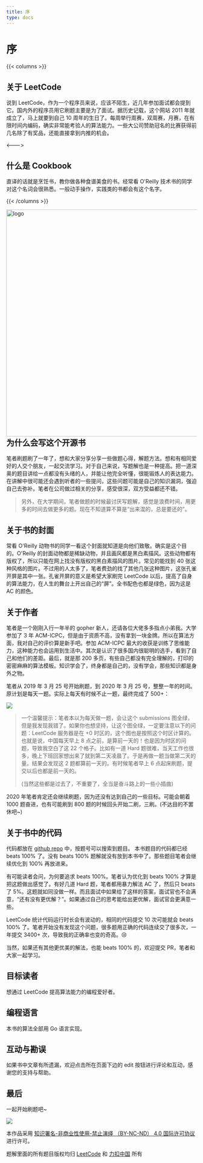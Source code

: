 ```yaml
---
title: 序
type: docs
---
```


# 序

{{< columns >}}
## 关于 LeetCode

说到 LeetCode，作为一个程序员来说，应该不陌生，近几年参加面试都会提到它。国内外的程序员用它刷题主要是为了面试。据历史记载，这个网站 2011 年就成立了，马上就要到自己 10 周年的生日了。每周举行周赛，双周赛，月赛，在有限时间内编码，确实非常能考验人的算法能力。一些大公司赞助冠名的比赛获得前几名除了有奖品，还能直接拿到内推的机会。

<--->

## 什么是 Cookbook

直译的话就是烹饪书，教你做各种食谱美食的书。经常看 O'Reilly 技术书的同学对这个名词会很熟悉。一般动手操作，实践类的书都会有这个名字。

{{< /columns >}}

<img src="https://books.halfrost.com/leetcode/logo.png" alt="logo" height="600" align="right" style="padding-left: 30px;"/>

## 为什么会写这个开源书

笔者刷题刷了一年了，想和大家分享分享一些做题心得，解题方法。想和有相同爱好的人交个朋友，一起交流学习。对于自己来说，写题解也是一种提高。把一道深奥的题目讲给一点都没有头绪的人，并能让他完全听懂，很能锻炼人的表达能力。在讲解中很可能还会遇到听者的一些提问，这些问题可能是自己的知识漏洞，强迫自己去弥补。笔者在公司做过相关的分享，感受很深，双方受益都还不错。

> 另外，在大学期间，笔者做题的时候最讨厌写题解，感觉是浪费时间，用更多的时间去做更多的题。现在不知道算不算是“出来混的，总是要还的”。


## 关于书的封面

常看 O'Reilly 动物书的同学一看这个封面就知道是向他们致敬。确实是这个目的。O'Reilly 的封面动物都是稀缺动物，并且画风都是黑白素描风。这些动物都有版权了，所以只能在网上找没有版权的黑白素描风的图片。常见的能找到 40 张这种风格的图片。不过用的人太多了，笔者费劲的找了其他几张这种图片，这张孔雀开屏是其中一张。孔雀开屏的意义是希望大家刷完 LeetCode 以后，提高了自身的算法能力，在人生的舞台上开出自己的“屏”。全书配色也都是绿色，因为这是 AC 的颜色。


## 关于作者

笔者是一个刚刚入行一年半的 gopher 新人，还请各位大佬多多指点小弟我。大学参加了 3 年 ACM-ICPC，但是由于资质不高，没有拿到一块金牌。所以在算法方面，我对自己的评价算是新手吧。参加 ACM-ICPC 最大的收获是训练了思维能力，这种能力也会运用到生活中。其次是认识了很多国内很聪明的选手，看到了自己和他们的差距。最后，就是那 200 多页，有些自己都没有完全理解的，打印的密密麻麻的算法模板。知识学会了，终身都是自己的，没有学会，那些知识都是身外之物。

笔者从 2019 年 3 月 25 号开始刷题，到 2020 年 3 月 25 号，整整一年的时间。原计划是每天一题。实际上每天有时候不止一题，最终完成了 500+：

![](https://img.halfrost.com/Blog/ArticleImage/2019_leetcode.png)

> 一个温馨提示：笔者本以为每天做一题，会让这个 submissions 图全绿，但是我发现我错了。如果你也想坚持，让这个图全绿，一定要注意以下的问题：LeetCode 服务器是在 +0 时区的，这个图也是按照这个时区计算的。也就是说，中国每天早上 8 点之前，是算前一天的！也是因为时区的问题，导致我空白了这 22 个格子。比如有一道 Hard 题很难，当天工作也很多，晚上下班回家想出来了就到第二天凌晨了。于是再做一题当做第二天的量。结果会发现这 2 题都算前一天的。有时候笔者早上 6 点起床刷题，提交以后也都是前一天的。
> 
> (当然这些都是过去了，不重要了，全当是奋斗路上的一些小插曲)

2020 年笔者肯定还会继续刷题，因为还没有达到自己的一些目标。可能会朝着 1000 题奋进，也有可能刷到 800 题的时候回头开始二刷，三刷。(不达目的不罢休吧~)

## 关于书中的代码

代码都放在 [github repo](https://github.com/halfrost/LeetCode-Go/tree/master/Algorithms) 中，按题号可以搜索到题目。
本书题目的代码都已经 beats 100% 了。没有 beats 100% 题解就没有放到本书中了。那些题目笔者会继续优化到 100% 再放进来。

有可能读者会问，为何要追求 beats 100%。笔者认为优化到 beats 100% 才算是把这题做出感觉了。有好几道 Hard 题，笔者都用暴力解法 AC 了，然后只 beats 了 5%。这题就如同没做一样。而且面试中如果给了这样的答案，面试官也不会满意，“还有没有更优解？”。如果通过自己的思考能给出更优解，面试官会更满意一些。

LeetCode 统计代码运行时长会有波动的，相同的代码提交 10 次可能就会 beats 100% 了。笔者开始没有发现这个问题，很多题用正确的代码连续交了很多次，一年提交 3400+ 次，导致我的正确率也变的奇高。😢

当然，如果还有其他更优美的解法，也能 beats 100% 的，欢迎提交 PR，笔者和大家一起学习。

## 目标读者

想通过 LeetCode 提高算法能力的编程爱好者。


## 编程语言

本书的算法全部用 Go 语言实现。


## 互动与勘误

如果书中文章有所遗漏，欢迎点击所在页面下边的 edit 按钮进行评论和互动，感谢您的支持与帮助。

## 最后

一起开始刷题吧~

![](https://img.halfrost.com/Blog/ArticleImage/hello_leetcode.png)

本作品采用 [知识署名-非商业性使用-禁止演绎 （BY-NC-ND） 4.0 国际许可协议](https://creativecommons.org/licenses/by-nc-nd/4.0/legalcode.zh-Hans) 进行许可。

题解里面的所有题目版权均归 [LeetCode](https://leetcode.com/) 和 [力扣中国](https://leetcode-cn.com/) 所有
 